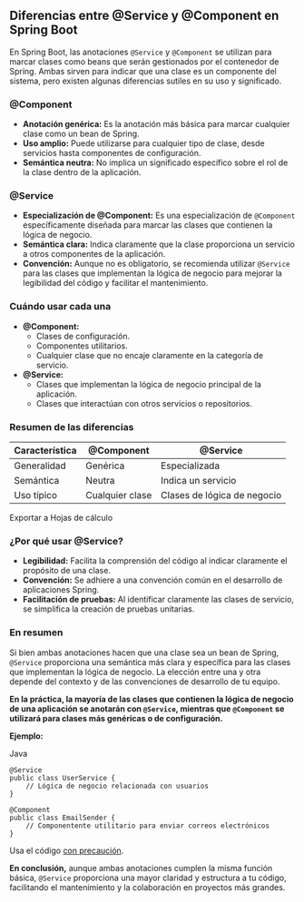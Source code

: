 ## Diferencias entre @Service y @Component en Spring Boot

En Spring Boot, las anotaciones `@Service` y `@Component` se utilizan para marcar clases como beans que serán gestionados por el contenedor de Spring. Ambas sirven para indicar que una clase es un componente del sistema, pero existen algunas diferencias sutiles en su uso y significado.

### @Component

*   **Anotación genérica:** Es la anotación más básica para marcar cualquier clase como un bean de Spring.
*   **Uso amplio:** Puede utilizarse para cualquier tipo de clase, desde servicios hasta componentes de configuración.
*   **Semántica neutra:** No implica un significado específico sobre el rol de la clase dentro de la aplicación.

### @Service

*   **Especialización de @Component:** Es una especialización de `@Component` específicamente diseñada para marcar las clases que contienen la lógica de negocio.
*   **Semántica clara:** Indica claramente que la clase proporciona un servicio a otros componentes de la aplicación.
*   **Convención:** Aunque no es obligatorio, se recomienda utilizar `@Service` para las clases que implementan la lógica de negocio para mejorar la legibilidad del código y facilitar el mantenimiento.

### Cuándo usar cada una

*   **@Component:**
    *   Clases de configuración.
    *   Componentes utilitarios.
    *   Cualquier clase que no encaje claramente en la categoría de servicio.
*   **@Service:**
    *   Clases que implementan la lógica de negocio principal de la aplicación.
    *   Clases que interactúan con otros servicios o repositorios.

### Resumen de las diferencias

| Característica | @Component | @Service |
| --- | --- | --- |
| Generalidad | Genérica | Especializada |
| Semántica | Neutra | Indica un servicio |
| Uso típico | Cualquier clase | Clases de lógica de negocio |

Exportar a Hojas de cálculo

### ¿Por qué usar @Service?

*   **Legibilidad:** Facilita la comprensión del código al indicar claramente el propósito de una clase.
*   **Convención:** Se adhiere a una convención común en el desarrollo de aplicaciones Spring.
*   **Facilitación de pruebas:** Al identificar claramente las clases de servicio, se simplifica la creación de pruebas unitarias.

### En resumen

Si bien ambas anotaciones hacen que una clase sea un bean de Spring, `@Service` proporciona una semántica más clara y específica para las clases que implementan la lógica de negocio. La elección entre una y otra depende del contexto y de las convenciones de desarrollo de tu equipo.

**En la práctica, la mayoría de las clases que contienen la lógica de negocio de una aplicación se anotarán con `@Service`, mientras que `@Component` se utilizará para clases más genéricas o de configuración.**

**Ejemplo:**

Java

```
@Service
public class UserService {
    // Lógica de negocio relacionada con usuarios
}

@Component
public class EmailSender {
    // Componentente utilitario para enviar correos electrónicos
}
```

Usa el código [con precaución](/faq#coding).

**En conclusión,** aunque ambas anotaciones cumplen la misma función básica, `@Service` proporciona una mayor claridad y estructura a tu código, facilitando el mantenimiento y la colaboración en proyectos más grandes.
